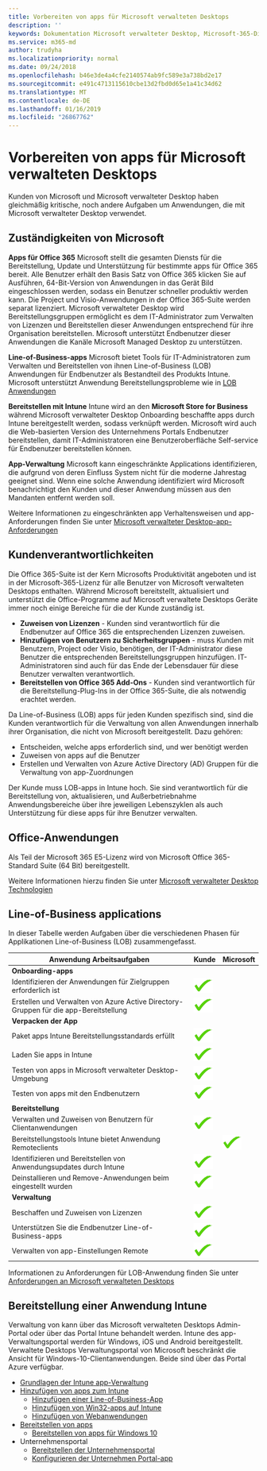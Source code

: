 ```yaml
---
title: Vorbereiten von apps für Microsoft verwalteten Desktops
description: ''
keywords: Dokumentation Microsoft verwalteter Desktop, Microsoft-365-Dienst
ms.service: m365-md
author: trudyha
ms.localizationpriority: normal
ms.date: 09/24/2018
ms.openlocfilehash: b46e3de4a4cfe2140574ab9fc589e3a738bd2e17
ms.sourcegitcommit: e491c4713115610cbe13d2fbd0d65e1a41c34d62
ms.translationtype: MT
ms.contentlocale: de-DE
ms.lasthandoff: 01/16/2019
ms.locfileid: "26867762"
---
```

# <a name="preparing-apps-for-microsoft-managed-desktop"></a>Vorbereiten von apps für Microsoft verwalteten Desktops

<!--This topic is the target for 2 "Learn more" links in the Admin Portal (aka.ms/app-overview;app-package); also target for link from Online resources (aka.ms/app-overviewmmd-app-prep) do not delete.-->

<!--Applications: supported/onboard/deployment -->
 
Kunden von Microsoft und Microsoft verwalteter Desktop haben gleichmäßig kritische, noch andere Aufgaben um Anwendungen, die mit Microsoft verwalteter Desktop verwendet.

## <a name="microsoft-responsibilities"></a>Zuständigkeiten von Microsoft
**Apps für Office 365** Microsoft stellt die gesamten Diensts für die Bereitstellung, Update und Unterstützung für bestimmte apps für Office 365 bereit. Alle Benutzer erhält den Basis Satz von Office 365 klicken Sie auf Ausführen, 64-Bit-Version von Anwendungen in das Gerät Bild eingeschlossen werden, sodass ein Benutzer schneller produktiv werden kann. Die Project und Visio-Anwendungen in der Office 365-Suite werden separat lizenziert.  Microsoft verwalteter Desktop wird Bereitstellungsgruppen ermöglicht es dem IT-Administrator zum Verwalten von Lizenzen und Bereitstellen dieser Anwendungen entsprechend für ihre Organisation bereitstellen. Microsoft unterstützt Endbenutzer dieser Anwendungen die Kanäle Microsoft Managed Desktop zu unterstützen.

**Line-of-Business-apps** Microsoft bietet Tools für IT-Administratoren zum Verwalten und Bereitstellen von ihnen Line-of-Business (LOB) Anwendungen für Endbenutzer als Bestandteil des Produkts Intune. Microsoft unterstützt Anwendung Bereitstellungsprobleme wie in [LOB Anwendungen](#line-of-business-applications) 

**Bereitstellen mit Intune** Intune wird an den **Microsoft Store for Business** während Microsoft verwalteter Desktop Onboarding beschaffte apps durch Intune bereitgestellt werden, sodass verknüpft werden. Microsoft wird auch die Web-basierten Version des Unternehmens Portals Endbenutzer bereitstellen, damit IT-Administratoren eine Benutzeroberfläche Self-service für Endbenutzer bereitstellen können.

**App-Verwaltung** Microsoft kann eingeschränkte Applications identifizieren, die aufgrund von deren Einfluss System nicht für die moderne Jahrestag geeignet sind. Wenn eine solche Anwendung identifiziert wird Microsoft benachrichtigt den Kunden und dieser Anwendung müssen aus den Mandanten entfernt werden soll. 

Weitere Informationen zu eingeschränkten app Verhaltensweisen und app-Anforderungen finden Sie unter [Microsoft verwalteter Desktop-app-Anforderungen](../service-description/mmd-app-requirements.md)

## <a name="customer-responsibilities"></a>Kundenverantwortlichkeiten
Die Office 365-Suite ist der Kern Microsofts Produktivität angeboten und ist in der Microsoft-365-Lizenz für alle Benutzer von Microsoft verwalteten Desktops enthalten. Während Microsoft bereitstellt, aktualisiert und unterstützt die Office-Programme auf Microsoft verwaltete Desktops Geräte immer noch einige Bereiche für die der Kunde zuständig ist.
- **Zuweisen von Lizenzen** - Kunden sind verantwortlich für die Endbenutzer auf Office 365 die entsprechenden Lizenzen zuweisen. 
- **Hinzufügen von Benutzern zu Sicherheitsgruppen** - muss Kunden mit Benutzern, Project oder Visio, benötigen, der IT-Administrator diese Benutzer die entsprechenden Bereitstellungsgruppen hinzufügen. IT-Administratoren sind auch für das Ende der Lebensdauer für diese Benutzer verwalten verantwortlich. 
- **Bereitstellen von Office 365 Add-Ons** - Kunden sind verantwortlich für die Bereitstellung-Plug-Ins in der Office 365-Suite, die als notwendig erachtet werden. 

Da Line-of-Business (LOB) apps für jeden Kunden spezifisch sind, sind die Kunden verantwortlich für die Verwaltung von allen Anwendungen innerhalb ihrer Organisation, die nicht von Microsoft bereitgestellt. Dazu gehören:
- Entscheiden, welche apps erforderlich sind, und wer benötigt werden
- Zuweisen von apps auf die Benutzer
- Erstellen und Verwalten von Azure Active Directory (AD) Gruppen für die Verwaltung von app-Zuordnungen 

Der Kunde muss LOB-apps in Intune hoch. Sie sind verantwortlich für die Bereitstellung von, aktualisieren, und Außerbetriebnahme Anwendungsbereiche über ihre jeweiligen Lebenszyklen als auch Unterstützung für diese apps für ihre Benutzer verwalten.

## <a name="office-applications"></a>Office-Anwendungen
Als Teil der Microsoft 365 E5-Lizenz wird von Microsoft Office 365-Standard Suite (64 Bit) bereitgestellt. 

Weitere Informationen hierzu finden Sie unter [Microsoft verwalteter Desktop Technologien](../intro/technologies.md)<!--- and the other applications licensed under Office 365 E5 may be deployed by the customer using Intune’s deployment tools.-->

## <a name="line-of-business-applications"></a>Line-of-Business applications
In dieser Tabelle werden Aufgaben über die verschiedenen Phasen für Applikationen Line-of-Business (LOB) zusammengefasst. 

Anwendung Arbeitsaufgaben |    Kunde    | Microsoft
--- | --- | ---
**Onboarding-apps** |  |
Identifizieren der Anwendungen für Zielgruppen erforderlich ist   | ![ja](images/checkmark.png)  |
Erstellen und Verwalten von Azure Active Directory-Gruppen für die app-Bereitstellung | ![ja](images/checkmark.png) |   
**Verpacken der App** |  |
Paket apps Intune Bereitstellungsstandards erfüllt |  ![ja](images/checkmark.png) |  
Laden Sie apps in Intune | ![ja](images/checkmark.png)     |
Testen von apps in Microsoft verwalteter Desktop-Umgebung |    ![ja](images/checkmark.png) |  
Testen von apps mit den Endbenutzern    | ![ja](images/checkmark.png) |    
**Bereitstellung** | |
Verwalten und Zuweisen von Benutzern für Clientanwendungen  | ![ja](images/checkmark.png)  |
Bereitstellungstools Intune bietet Anwendung Remoteclients| |   ![ja](images/checkmark.png)
Identifizieren und Bereitstellen von Anwendungsupdates durch Intune | ![ja](images/checkmark.png)    |
Deinstallieren und Remove-Anwendungen beim eingestellt wurden    | ![ja](images/checkmark.png) |    
**Verwaltung** | |
Beschaffen und Zuweisen von Lizenzen |   ![ja](images/checkmark.png)     |
Unterstützen Sie die Endbenutzer Line-of-Business-apps  | ![ja](images/checkmark.png) |
Verwalten von app-Einstellungen Remote    | ![ja](images/checkmark.png) |

Informationen zu Anforderungen für LOB-Anwendung finden Sie unter [Anforderungen an Microsoft verwalteten Desktops](../service-description/mmd-app-requirements.md)


## <a name="intune-application-deployment"></a>Bereitstellung einer Anwendung Intune
Verwaltung von kann über das Microsoft verwalteten Desktops Admin-Portal oder über das Portal Intune behandelt werden. Intune des app-Verwaltungsportal werden für Windows, iOS und Android bereitgestellt. Verwaltete Desktops Verwaltungsportal von Microsoft beschränkt die Ansicht für Windows-10-Clientanwendungen. Beide sind über das Portal Azure verfügbar. 
* [Grundlagen der Intune app-Verwaltung](https://docs.microsoft.com/intune/app-management)
* [Hinzufügen von apps zum Intune](https://docs.microsoft.com/intune/app-management)
   * [Hinzufügen einer Line-of-Business-App](https://docs.microsoft.com/intune/lob-apps-windows)
   * [Hinzufügen von Win32-apps auf Intune](https://docs.microsoft.com/intune/apps-win32-app-management)
   * [Hinzufügen von Webanwendungen](https://docs.microsoft.com/intune/web-app)
* [Bereitstellen von apps](https://docs.microsoft.com/intune/apps-deploy)
   * [Bereitstellen von apps für Windows 10](https://docs.microsoft.com/intune/apps-windows-10-app-deploy)
* Unternehmensportal
   * [Bereitstellen der Unternehmensportal](https://docs.microsoft.com/intune/store-apps-company-portal-app)
   * [Konfigurieren der Unternehmen Portal-app](https://docs.microsoft.com/intune/company-portal-app)
